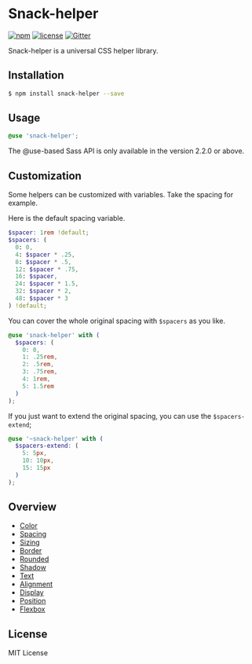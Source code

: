 # Snack-helper

[![npm](https://img.shields.io/npm/v/snack-helper.svg)](https://www.npmjs.com/package/snack-helper)
[![license](https://img.shields.io/github/license/mashape/apistatus.svg)](https://github.com/nzbin/snack-helper)
[![Gitter](https://img.shields.io/gitter/room/snack-helper/snack-helper.svg)](https://gitter.im/snack-ui/snack-helper)

Snack-helper is a universal CSS helper library.

## Installation

```bash
$ npm install snack-helper --save
```

## Usage

```scss
@use 'snack-helper';
```

The @use-based Sass API is only available in the version 2.2.0 or above.

## Customization

Some helpers can be customized with variables. Take the spacing for example.

Here is the default spacing variable.

```scss
$spacer: 1rem !default;
$spacers: (
  0: 0,
  4: $spacer * .25,
  8: $spacer * .5,
  12: $spacer * .75,
  16: $spacer,
  24: $spacer * 1.5,
  32: $spacer * 2,
  48: $spacer * 3
) !default;
```

You can cover the whole original spacing with `$spacers` as you like.

```scss
@use 'snack-helper' with (
  $spacers: (
    0: 0,
    1: .25rem,
    2: .5rem,
    3: .75rem,
    4: 1rem,
    5: 1.5rem
  )
);
```

If you just want to extend the original spacing, you can use the `$spacers-extend`;

```scss
@use '~snack-helper' with (
  $spacers-extend: (
    5: 5px,
    10: 10px,
    15: 15px
  )
);
```

## Overview

- [Color](https://snack-ui.github.io/snack-helper/#colors)
- [Spacing](https://snack-ui.github.io/snack-helper/#spacing)
- [Sizing](https://snack-ui.github.io/snack-helper/#size)
- [Border](https://snack-ui.github.io/snack-helper/#borders)
- [Rounded](https://snack-ui.github.io/snack-helper/#rounded)
- [Shadow](https://snack-ui.github.io/snack-helper/#shadows)
- [Text](https://snack-ui.github.io/snack-helper/#text)
- [Alignment](https://snack-ui.github.io/snack-helper/#alignment)
- [Display](https://snack-ui.github.io/snack-helper/#display)
- [Position](https://snack-ui.github.io/snack-helper/#position)
- [Flexbox](https://snack-ui.github.io/snack-helper/#flexbox)

## License

MIT License
